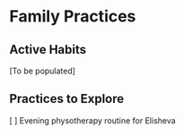 # Family Practices

## Active Habits
[To be populated]

## Practices to Explore
[ ] Evening physotherapy routine for Elisheva
